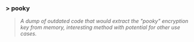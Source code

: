 ### >  pooky

> *A dump of outdated code that would extract the "pooky" encryption key from memory, interesting method with potential for other use cases.*